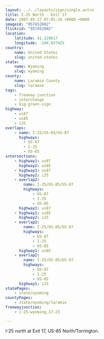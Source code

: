 ```yaml
---
layout: ../../layouts/sign/single.astro
title: I-25 North - Exit 17
date: 2007-05-27 07:01:34 +0000 +0000
imageid: "957452802"
flickrid: "957452802"
location:
    latitude: 41.229617
    longitude: -104.837425
country:
    name: United States
    slug: united-states
state:
    name: Wyoming
    slug: wyoming
county:
    name: Laramie County
    slug: laramie
tags:
    - freeway-junction
    - interchange
    - big-green-sign
highway:
    - us87
    - us85
    - i25
overlaps:
    - name: I-25/US-85/US-87
      highways:
        - US-87
        - I-25
        - US-85
intersections:
    - highway1: us87
      highway2: us85
    - highway1: us87
      highway2: i25
    - overlap2:
        name: I-25/US-85/US-87
        highways:
            - US-87
            - I-25
            - US-85
      highway1: us87
    - highway1: us85
      highway2: i25
    - overlap2:
        name: I-25/US-85/US-87
        highways:
            - US-87
            - I-25
            - US-85
      highway1: us85
    - overlap2:
        name: I-25/US-85/US-87
        highways:
            - US-87
            - I-25
            - US-85
      highway1: i25
statePages:
    - state/wyoming
countyPages:
    - state/wyoming/laramie
freewayjunction:
    - i-25-wyoming_17-23

---
```

I-25 north at Exit 17, US-85 North/Torrington.
